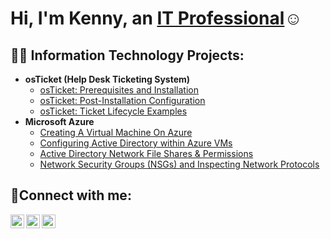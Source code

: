 <h1>Hi, I'm Kenny, an <a href="https://linkedin.com/in/Kennybarr1">IT Professional</a>☺</h1>

<h2>👨‍💻 Information Technology Projects:</h2>

- <b>osTicket (Help Desk Ticketing System)</b>
  - [osTicket: Prerequisites and Installation](https://github.com/KennyChill/osticket-prereqs-)
  - [osTicket: Post-Installation Configuration](https://github.com/KennySBarr/post-install-config-)
  - [osTicket: Ticket Lifecycle Examples](https://github.com/KennyChill/kennychill/ticket-lifecycle)
- <b>Microsoft Azure</b>
  - [Creating A Virtual Machine On Azure](https://github.com/KennyChill/creating-vm)
  - [Configuring Active Directory within Azure VMs](https://github.com/joshmadakoredmonds/configure-ad)
  - [Active Directory Network File Shares & Permissions](https://github.com/joshmadakoredmonds/configure-ad)
  - [Network Security Groups (NSGs) and Inspecting Network Protocols](https://github.com/joshmadakoredmonds/azure-network-protocols)

<h2>🤳Connect with me:</h2>

[<img align="left" alt="Josh | Twitter" width="22px" src="https://cdn.jsdelivr.net/npm/simple-icons@v3/icons/twitter.svg" />][twitter]
[<img align="left" alt="Josh | LinkedIn" width="22px" src="https://cdn.jsdelivr.net/npm/simple-icons@v3/icons/linkedin.svg" />][linkedin]
[<img align="left" alt="Josh | Instagram" width="22px" src="https://cdn.jsdelivr.net/npm/simple-icons@v3/icons/instagram.svg" />][instagram]

[twitter]: https://twitter.com/Jane
[instagram]: https://www.instagram.com/Jane
[linkedin]: https://linkedin.com/in/kennybarr1
